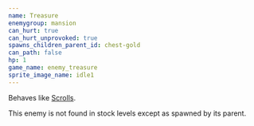 ```yaml
---
name: Treasure
enemygroup: mansion
can_hurt: true
can_hurt_unprovoked: true
spawns_children_parent_id: chest-gold
can_path: false
hp: 1
game_name: enemy_treasure
sprite_image_name: idle1
---
```


Behaves like [Scrolls](#scrolls).

This enemy is not found in stock levels except as spawned by its parent.

